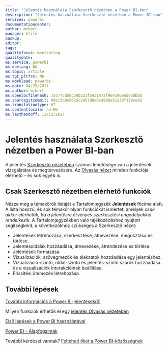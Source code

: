 ```yaml
---
title: "Jelentés használata Szerkesztő nézetben a Power BI-ban"
description: "Jelentés használata Szerkesztő nézetben a Power BI-ban"
services: powerbi
documentationcenter: 
author: mihart
manager: kfile
backup: 
editor: 
tags: 
qualityfocus: monitoring
qualitydate: 
ms.service: powerbi
ms.devlang: NA
ms.topic: article
ms.tgt_pltfrm: NA
ms.workload: powerbi
ms.date: 04/25/2017
ms.author: mihart
ms.openlocfilehash: 72c775d50c34b221f5431472f9641969ad958bbd
ms.sourcegitcommit: 99cc3b9cb615c2957dde6ca908a51238f129cebb
ms.translationtype: HT
ms.contentlocale: hu-HU
ms.lasthandoff: 11/13/2017
---
```

# <a name="interact-with-a-report-in-editing-view-in-power-bi"></a>Jelentés használata Szerkesztő nézetben a Power BI-ban
A jelentés [Szerkesztő nézetében](service-reading-view-and-editing-view.md) számos lehetősége van a jelentések vizsgálatára és megtervezésére. Az [Olvasás nézet](service-interact-with-a-report-in-reading-view.md) minden funkciója elérhető – és sok egyéb is.

## <a name="functionality-only-available-in-editing-view"></a>Csak Szerkesztő nézetben elérhető funkciók
Nézze meg a témakörök listáját a Tartalomjegyzék **Jelentések** főcíme alatt. A lista hosszú, és sok témakör olyan funkciókat ismertet, amelyek *csak akkor elérhetők, ha a jelentésre érvényes szerkesztési engedélyekkel rendelkezik*.  A Tartalomjegyzékben való tájékozódáshoz nyújtott segítségként, a következőkhöz szükséges a Szerkesztő nézet:

* Jelentések létrehozása, szerkesztése, átnevezése, megosztása és törlése.
* Jelentésoldalak hozzáadása, átnevezése, átrendezése és törlése.
* Jelentések formázása.
* Vizualizációk, szövegmezők és alakzatok hozzáadása egy jelentéshez.
* Vizualizáció-szintű, oldal-szintű és jelentés-szintű szűrők hozzáadása és a vizualizációk interakcióinak beállítása.
* Frissítési ütemezés létrehozása.

## <a name="next-steps"></a>További lépések
[További információk a Power BI-jelentésekről](service-reports.md)

Milyen funkciók érhetők el egy [jelentés Olvasás nézetében](service-interact-with-a-report-in-reading-view.md)

[Első lépések a Power BI használatával](service-get-started.md)

[Power BI – Alapfogalmak](service-basic-concepts.md)

További kérdései vannak? [Felteheti őket a Power BI-közösségnek](http://community.powerbi.com/)

